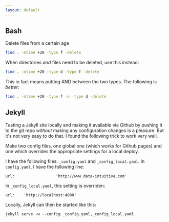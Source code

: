 ```yaml
---
layout: default
---
```


## Bash

Delete files from a certain age

```bash
find . -mtime +20 -type f -delete
```

When directories _and_ files need to be deleted, use this instead:

```bash
find . -mtime +20 -type d -type f -delete
```

This in fact means putting AND between the two types. The following is _better_:

```bash
find . -mtime +20 -type f -o -type d -delete
```


## Jekyll

Testing a Jekyll site locally and making it available via Github by pushing it to the git repo _without_ making any configuration changes is a pleasure. But it's not very easy to do that. I found the following trick to work very well.

Make two config files, one global one (which works for Github pages) and one which overrides the appropriate settings for a local deploy.

I have the following files: `_config.yaml` and `_config_local.yaml`. In `config.yaml`, I have the following line:

    url:                  'http://www.data-intuitive.com'

In `_config_local.yaml`, this setting is overriden:

    url:    'http://localhost:4000'

Locally, Jekyll can then be started like this:

    jekyll serve -w --config _config.yaml,_config_local.yaml

